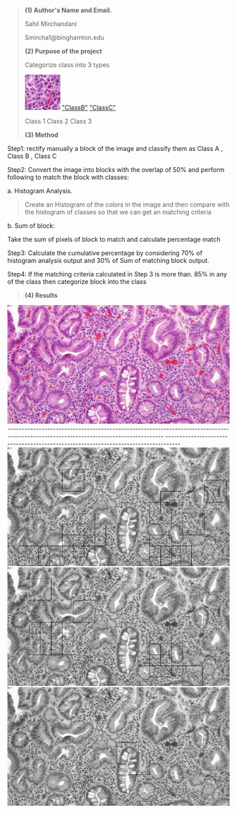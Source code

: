 > **(1) Author's Name and Email.**
>
> Sahil Mirchandani
>
> Smircha1\@binghamton.edu
>
> **(2) Purpose of the project**
>
> Categorize class into 3 types
>
> !["ClassA"](OutputImages/ClassA.jpg)
>["ClassB"](OutputImages/ClassB.jpg)
>["ClassC"](OutputImages/ClassC.jpg)
>
> Class 1 Class 2 Class 3
>
> **(3) Method**

Step1: rectify manually a block of the image and classify them as Class
A , Class B , Class C

Step2: Convert the image into blocks with the overlap of 50% and perform
following to match the block with classes:

a.  Histogram Analysis.

> Create an Histogram of the colors in the image and then compare with
> the histogram of classes so that we can get an matching criteria

b.  Sum of block:

Take the sum of pixels of block to match and calculate percentage match

Step3: Calculate the cumulative percentage by considering 70% of
histogram analysis output and 30% of Sum of matching block output.

Step4: If the matching criteria calculated in Step 3 is more than. 85%
in any of the class then categorize block into the class

> **(4) Results**

![](Code/Picture4-small_parial.bmp)
    ------------------------------------------------------------------------------------------------------------------------------------- -----------------------------------------------------------------------------------
![ClassA](OutputImages/newImgA.jpg)
![ClassB](OutputImages/newImgB.jpg)
![ClassC](OutputImages/newImgC.jpg)
